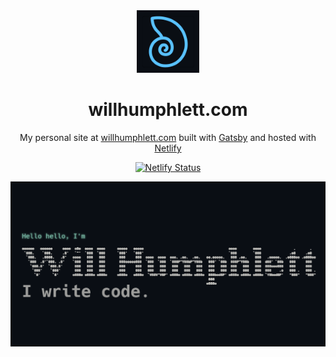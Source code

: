 <div align="center">
  <img alt="Logo" src="https://raw.githubusercontent.com/wumphlett/willhumphlett/main/src/images/logo.png" width="100" />
</div>
<h1 align="center">
  willhumphlett.com
</h1>
<p align="center">
  My personal site at <a href="https://willhumphlett.com" target="_blank">willhumphlett.com</a> built with <a href="https://www.gatsbyjs.org/" target="_blank">Gatsby</a> and hosted with <a href="https://www.netlify.com/" target="_blank">Netlify</a>
</p>
<p align="center">
  <a href="https://app.netlify.com/sites/willhumphlett/deploys" target="_blank">
    <img src="https://api.netlify.com/api/v1/badges/098d1b6e-5aa9-49cc-96b8-1b8d7de3b632/deploy-status" alt="Netlify Status" />
  </a>
</p>

![demo](https://raw.githubusercontent.com/wumphlett/willhumphlett/main/static/og.PNG)
